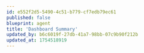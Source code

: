 ```yaml
---
id: e552f2d5-5490-4c51-b779-cf7edb79ec61
published: false
blueprint: agent
title: 'Dashboard Summary'
updated_by: b6c6019f-27db-41a7-98bb-07c9b90f212b
updated_at: 1754518919
---
```

